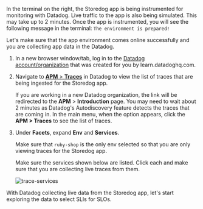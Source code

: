 In the terminal on the right, the Storedog app is being instrumented for monitoring with Datadog. Live traffic to the app is also being simulated. This may take up to 2 minutes. Once the app is instrumented, you will see the following message in the terminal: `The environment is prepared!`

Let's make sure that the app environment comes online successfully and you are collecting app data in the Datadog.

1. In a new browser window/tab, log in to the <a href="https://app.datadoghq.com/account/login" target="_datadog">Datadog account/organization</a> that was created for you by learn.datadoghq.com.

2. Navigate to <a href="https://app.datadoghq.com/apm/traces" target="_datadog">**APM** > **Traces**</a> in Datadog to view the list of traces that are being ingested for the Storedog app. 
   
   If you are working in a new Datadog organization, the link will be redirected to the **APM** > **Introduction** page. You may need to wait about 2 minutes as Datadog's Autodiscovery feature detects the traces that are coming in. In the main menu, when the option appears, click the **APM > Traces** to see the list of traces.

3. Under **Facets**, expand **Env** and **Services**. 

   Make sure that `ruby-shop` is the only env selected so that you are only viewing traces for the Storedog app.
   
   Make sure the services shown below are listed. Click each and make sure that you are collecting live traces from them.
   
   ![trace-services](slopractice/assets/trace-services.png)

With Datadog collecting live data from the Storedog app, let's start exploring the data to select SLIs for SLOs.